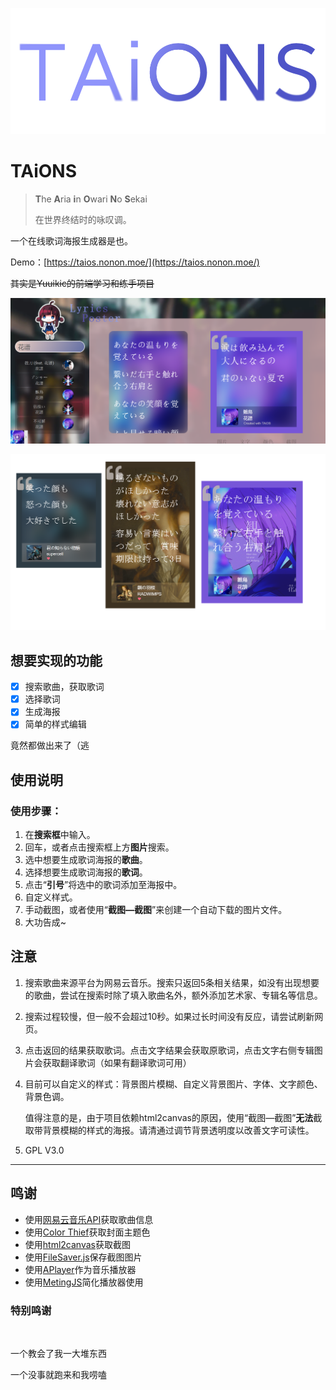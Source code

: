 ![TAiOS](./assetes/TAiONS.png)

# TAiONS

> **T**he **A**ria **i**n **O**wari **N**o **S**ekai
>
> 在世界终结时的咏叹调。

一个在线歌词海报生成器是也。

Demo：[https://taios.nonon.moe/](https://taios.nonon.moe/)

~~其实是Yuuikic的前端学习和练手项目~~

![Snipaste_2022-01-25_00-46-24](./assetes/home.png)

![example](./assetes/example.png)

## 想要实现的功能

- [x] 搜索歌曲，获取歌词
- [x] 选择歌词 
- [x] 生成海报
- [x] 简单的样式编辑

竟然都做出来了（逃

## 使用说明

### 使用步骤：

1. 在**搜索框**中输入。
2. 回车，或者点击搜索框上方**图片**搜索。
3. 选中想要生成歌词海报的**歌曲**。
4. 选择想要生成歌词海报的**歌词**。
5. 点击“**引号**”将选中的歌词添加至海报中。
6. 自定义样式。
7. 手动截图，或者使用“**截图—截图**”来创建一个自动下载的图片文件。
8. 大功告成~

## 注意

1. 搜索歌曲来源平台为网易云音乐。搜索只返回5条相关结果，如没有出现想要的歌曲，尝试在搜索时除了填入歌曲名外，额外添加艺术家、专辑名等信息。

2. 搜索过程较慢，但一般不会超过10秒。如果过长时间没有反应，请尝试刷新网页。

3. 点击返回的结果获取歌词。点击文字结果会获取原歌词，点击文字右侧专辑图片会获取翻译歌词（如果有翻译歌词可用）

4. 目前可以自定义的样式：背景图片模糊、自定义背景图片、字体、文字颜色、背景色调。

   值得注意的是，由于项目依赖html2canvas的原因，使用“截图—截图”**无法**截取带背景模糊的样式的海报。请清通过调节背景透明度以改善文字可读性。

5. GPL V3.0

---

## 鸣谢

- 使用[网易云音乐API](https://github.com/Binaryify/NeteaseCloudMusicApi)获取歌曲信息
- 使用[Color Thief](https://github.com/lokesh/color-thief)获取封面主题色
- 使用[html2canvas](https://github.com/niklasvh/html2canvas)获取截图
- 使用[FileSaver.js](https://github.com/eligrey/FileSaver.js/)保存截图图片
- 使用[APlayer](https://aplayer.js.org/#/)作为音乐播放器
- 使用[MetingJS](https://github.com/metowolf/MetingJS)简化播放器使用

### 特别鸣谢

   <img src="https://avatars.githubusercontent.com/u/98089914?v=4" alt="" style="height: 100px;border-radius:50%;">    <img src="http://mushengw.cn/wp-content/uploads/2021/11/2AE81886F3B79FA2C99D48DCAF5247EF-e1636376912701.jpg" alt="" style="height: 100px;border-radius:50%;">

一个教会了我一大堆东西

一个没事就跑来和我唠嗑
